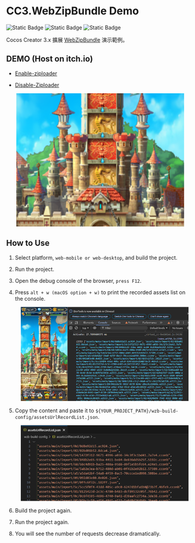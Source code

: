 # CC3.WebZipBundle Demo

![Static Badge](https://img.shields.io/badge/Version-1.0.0-blue) ![Static Badge](https://img.shields.io/badge/CocosCreator-3.8.x-green) ![Static Badge](https://img.shields.io/badge/Tested_On-web-yellow)

Cocos Creator 3.x 擴展 [WebZipBundle](https://github.com/BricL/CC3.WebZipBundle) 演示範例。

## DEMO (Host on itch.io)

* [Enable-ziploader](https://bricl.itch.io/cc3webzipbundledemo)

* [Disable-Ziploader](https://bricl.itch.io/cc3webzipbundledemo-disable-ziploader)

<p align="center"><a href="https://bricl.itch.io/cc3webzipbundledemo"><img src="doc/img/itch.io_demo.png" width="450"></a></p>

## How to Use

1. Select platform, `web-mobile or web-desktop`, and build the project.

2. Run the project.

3. Open the debug console of the browser, `press F12`.

4. Press `alt + w (macOS option + w)` to print the recorded assets list on the console.

    <p align="center"><a href="https://bricl.itch.io/cc3webzipbundledemo"><img src="doc/img/console_log.png" width="450"></a></p>

5. Copy the content and paste it to `${YOUR_PROJECT_PATH}/wzb-build-config/assetsUrlRecordList.json`.

    <p align="center"><a href="https://bricl.itch.io/cc3webzipbundledemo"><img src="doc/img/assetsUrlRecordList.png" width="450"></a></p>

6. Build the project again.

7. Run the project again.

8. You will see the number of requests decrease dramatically.



